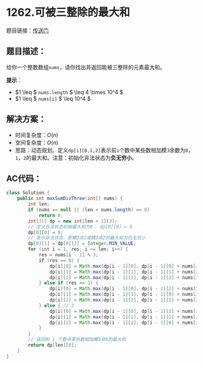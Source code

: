 # 1262.可被三整除的最大和
题目链接：[传送门](https://leetcode-cn.com/problems/greatest-sum-divisible-by-three/)

## 题目描述：
给你一个整数数组`nums`，请你找出并返回能被三整除的元素最大和。

**提示**：

- $1 \leq $ `nums.length` $ \leq 4 \times 10^4 $
- $1 \leq $ `nums[i]` $ \leq 10^4 $

## 解决方案：
- 时间复杂度：$O(n)$
- 空间复杂度：$O(n)$
- 思路：动态规划。定义`dp[i][0,1,2]`表示前`i`个数中某些数相加模`3`余数为`0`，`1`，`2`的最大和。注意：初始化非法状态为**负无穷小**。

## AC代码：
```java
class Solution {
	public int maxSumDivThree(int[] nums) {
		int len;
		if (nums == null || (len = nums.length) == 0)
			return 0;
		int[][] dp = new int[len + 1][3];
		// 定义合法状态初始最大和为0： dp[0][0] = 0
		dp[0][0] = 0;
		// 表示非法状态，即模3余1或模3余2的最大和为负无穷小
		dp[0][1] = dp[0][2] = Integer.MIN_VALUE;
		for (int i = 1, res; i <= len; i++) {
			res = nums[i - 1] % 3;
			if (res == 0) {
				dp[i][0] = Math.max(dp[i - 1][0], dp[i - 1][0] + nums[i - 1]); // 0, 0
				dp[i][1] = Math.max(dp[i - 1][1], dp[i - 1][1] + nums[i - 1]); // 0, 1 
				dp[i][2] = Math.max(dp[i - 1][2], dp[i - 1][2] + nums[i - 1]); // 0, 2
			} else if (res == 1) {
				dp[i][0] = Math.max(dp[i - 1][0], dp[i - 1][2] + nums[i - 1]); // 1, 2
				dp[i][1] = Math.max(dp[i - 1][1], dp[i - 1][0] + nums[i - 1]); // 1, 0
				dp[i][2] = Math.max(dp[i - 1][2], dp[i - 1][1] + nums[i - 1]); // 1, 1
			} else { // 2
				dp[i][0] = Math.max(dp[i - 1][0], dp[i - 1][1] + nums[i - 1]); // 2, 1
				dp[i][1] = Math.max(dp[i - 1][1], dp[i - 1][2] + nums[i - 1]); // 2, 2
				dp[i][2] = Math.max(dp[i - 1][2], dp[i - 1][0] + nums[i - 1]); // 2, 0
			}
		}
		// 返回前 i 个数中某些数相加模3余0的最大和
		return dp[len][0];
	}
}
```
